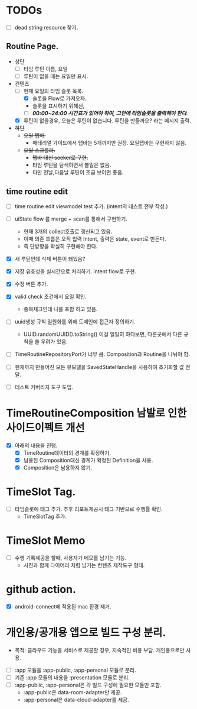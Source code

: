 # TODOs

- [ ] dead string resource 찾기.


## Routine Page.
- 상단
  - [ ] 타임 루틴 이름, 요일
  - [ ] 루틴이 없을 때는 요일만 표시.

- 컨텐츠
  - [ ] 현재 요일의 타임 슬롯 목록.
    - [x] 슬롯을 Flow로 가져오자.
    - 슬롯을 표시하기 위해선,
    - [ ] ***00:00~24:00 시간표가 있어야 하며, 그안에 타임슬롯을 출력해야 한다.***
  - [x] 루틴이 없을경우, 오늘은 루틴이 없습니다. 루틴을 만들까요? 라는 메시지 출력.

- ~~하단~~
  - ~~요일 탭바.~~
    - 매테리얼 가이드에서 탭바는 5개까지만 권장. 요일탭바는 구현하지 않음.
  - ~~요일 스크롤러.~~
    - ~~탭바 대신 seeker로 구현.~~
    - 타임 루틴을 탐색하면서 볼일은 없음.
    - 다만 전날,다음날 루틴이 조금 보이면 좋음.

## time routine edit
- [ ] time routine edit viewmodel test 추가. (intent의 테스트 전부 작성.)
- [ ] uiState flow 를 merge + scan를 통해서 구현하기.
  - 현재 3개의 collect호출로 갱신되고 있음.
  - 이때 의존 흐름은 오직 입력 Intent, 출력은 state, event로 만든다.
  - 즉 단방향을 확실히 구현해야 한다.
- [x] 새 루틴인데 삭제 버튼이 왜있음?
- [x] 저장 유효성을 실시간으로 처리하기. intent flow로 구현.
- [x] 수정 버튼 추가.
- [x] valid check 조건에서 요일 확인.
  - 중복체크인데 나를 포함 하고 있음.

- [ ] uuid생성 규칙 일원화를 위해 도메인에 접근자 정의하기.
  - UUID.randomUUID().toString() 이걸 일일히 하다보면, 다른곳에서 다른 규칙을 쓸 우려가 있음.
- [ ] TimeRoutineRepositoryPort가 너무 큼. Composition과 Routine을 나눠야 함.
- [ ] 현재까지 만들어진 모든 뷰모델을 SavedStateHandle을 사용하여 초기화할 값 전달.
- [ ] 테스트 커버리지 도구 도입.

# TimeRoutineComposition 남발로 인한 사이드이펙트 개선
- [x] 아래의 내용을 진행.
  - [x] TimeRoutine데이터의 경계를 확정하기.
  - [x] 남용된 Composition대신 경계가 확정된 Definition을 사용.
  - [x] Composition은 남용하지 않기.

# TimeSlot Tag.
- [ ] 타임슬롯에 태그 추가. 추후 리포트제공시 태그 기반으로 수행률 확인.
  - TimeSlotTag 추가.

# TimeSlot Memo
- [ ] 수행 기록제공을 할때, 사용자가 메모를 남기는 기능. 
  - 사진과 함께 다이어리 처럼 남기는 컨텐츠 제작도구 형태.

# github action.
- [x] android-connect에 적용된 mac 환경 제거.


# 개인용/공개용 앱으로 빌드 구성 분리.
- 목적: 클라우드 기능을 서비스로 제공할 경우, 지속적인 비용 부담. 개인용으로만 사용.
- [ ] :app 모듈을 :app-public, :app-personal 모듈로 분리.
- [ ] 기존 :app 모듈의 내용을 :presentation 모듈로 분리.
- [ ] :app-public, :app-personal은 각 빌드 구성에 필요한 모듈만 포함.
  - :app-public은 data-room-adapter만 제공.
  - :app-personal은 data-cloud-adapter를 제공.


